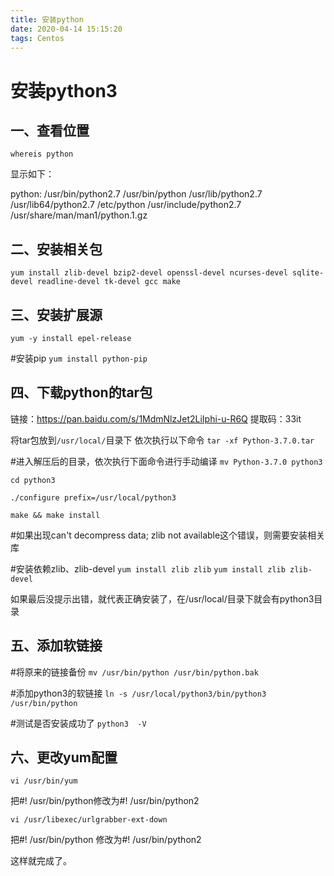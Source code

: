 ```yaml
---
title: 安装python
date: 2020-04-14 15:15:20
tags: Centos
---
```


# 安装python3

## 一、查看位置
`whereis python`

显示如下：

python: /usr/bin/python2.7 /usr/bin/python /usr/lib/python2.7 /usr/lib64/python2.7 /etc/python /usr/include/python2.7 /usr/share/man/man1/python.1.gz

## 二、安装相关包
`yum install zlib-devel bzip2-devel openssl-devel ncurses-devel sqlite-devel readline-devel tk-devel gcc make`

## 三、安装扩展源
`yum -y install epel-release`
 
#安装pip
`yum install python-pip`

## 四、下载python的tar包
链接：https://pan.baidu.com/s/1MdmNlzJet2LiIphi-u-R6Q 
提取码：33it

将tar包放到`/usr/local/`目录下
依次执行以下命令
`tar -xf Python-3.7.0.tar`

#进入解压后的目录，依次执行下面命令进行手动编译
`mv Python-3.7.0 python3`

`cd python3`

`./configure prefix=/usr/local/python3`

`make && make install`


#如果出现can't decompress data; zlib not available这个错误，则需要安装相关库

#安装依赖zlib、zlib-devel
`yum install zlib zlib`
`yum install zlib zlib-devel`

如果最后没提示出错，就代表正确安装了，在/usr/local/目录下就会有python3目录

## 五、添加软链接
#将原来的链接备份
`mv /usr/bin/python /usr/bin/python.bak`
 
#添加python3的软链接
`ln -s /usr/local/python3/bin/python3 /usr/bin/python`
 
#测试是否安装成功了
`python3  -V`

## 六、更改yum配置

`vi /usr/bin/yum`

把#! /usr/bin/python修改为#! /usr/bin/python2
 
`vi /usr/libexec/urlgrabber-ext-down`

把#! /usr/bin/python 修改为#! /usr/bin/python2

这样就完成了。
